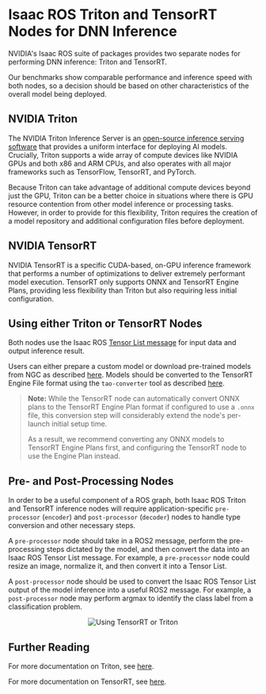 # Isaac ROS Triton and TensorRT Nodes for DNN Inference

NVIDIA's Isaac ROS suite of packages provides two separate nodes for performing DNN inference: Triton and TensorRT.

Our benchmarks show comparable performance and inference speed with both nodes, so a decision should be based on other characteristics of the overall model being deployed.

## NVIDIA Triton

The NVIDIA Triton Inference Server is an [open-source inference serving software](https://developer.nvidia.com/nvidia-triton-inference-server) that provides a uniform interface for deploying AI models. Crucially, Triton supports a wide array of compute devices like NVIDIA GPUs and both x86 and ARM CPUs, and also operates with all major frameworks such as TensorFlow, TensorRT, and PyTorch.

Because Triton can take advantage of additional compute devices beyond just the GPU, Triton can be a better choice in situations where there is GPU resource contention from other model inference or processing tasks. However, in order to provide for this flexibility, Triton requires the creation of a model repository and additional configuration files before deployment.

## NVIDIA TensorRT

NVIDIA TensorRT is a specific CUDA-based, on-GPU inference framework that performs a number of optimizations to deliver extremely performant model execution. TensorRT only supports ONNX and TensorRT Engine Plans, providing less flexibility than Triton but also requiring less initial configuration.

## Using either Triton or TensorRT Nodes

Both nodes use the Isaac ROS [Tensor List message](https://github.com/NVIDIA-ISAAC-ROS/isaac_ros_common/blob/main/isaac_ros_tensor_list_interfaces/msg/TensorList.msg) for input data and output inference result.

Users can either prepare a custom model or download pre-trained models from NGC as described [here](./model-preparation.md#obtaining-a-pre-trained-model-from-ngc). Models should be converted to the TensorRT Engine File format using the `tao-converter` tool as described [here](./model-preparation.md#using-tao-converter-to-decrypt-the-encrypted-tlt-model-etlt-format).

> **Note:** While the TensorRT node can automatically convert ONNX plans to the TensorRT Engine Plan format if configured to use a `.onnx` file, this conversion step will considerably extend the node's per-launch initial setup time.
>
> As a result, we recommend converting any ONNX models to TensorRT Engine Plans first, and configuring the TensorRT node to use the Engine Plan instead.

## Pre- and Post-Processing Nodes

In order to be a useful component of a ROS graph, both Isaac ROS Triton and TensorRT inference nodes will require application-specific `pre-processor` (`encoder`) and `post-processor` (`decoder`) nodes to handle type conversion and other necessary steps.

A `pre-processor` node should take in a ROS2 message, perform the pre-processing steps dictated by the model, and then convert the data into an Isaac ROS Tensor List message. For example, a `pre-processor` node could resize an image, normalize it, and then convert it into a Tensor List.

A `post-processor` node should be used to convert the Isaac ROS Tensor List output of the model inference into a useful ROS2 message. For example, a `post-processor` node may perform argmax to identify the class label from a classification problem.

<div align="center">

![Using TensorRT or Triton](../resources/pipeline.png "Using TensorRT or Triton")

</div>

## Further Reading

For more documentation on Triton, see [here](https://developer.nvidia.com/nvidia-triton-inference-server).

For more documentation on TensorRT, see [here](https://developer.nvidia.com/tensorrt).
